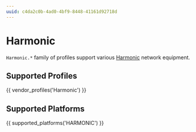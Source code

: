 ```yaml
---
uuid: c4da2c0b-4ad0-4bf9-8448-41161d92718d
---
```

# Harmonic

`Harmonic.*` family of profiles support various [Harmonic](https://www.harmonicinc.com)
network equipment.

## Supported Profiles

{{ vendor_profiles('Harmonic') }}

## Supported Platforms

{{ supported_platforms('HARMONIC') }}
